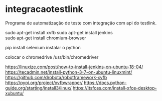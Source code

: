 # integracaotestlink
Programa de automatização de teste com integração com api do testlink.

sudo apt-get install xvfb
sudo apt-get install jenkins   
sudo apt-get install chromium-browser


pip install selenium
instalar o python 

colocar o chromedrive /usr/bin/chromedriver

https://linuxize.com/post/how-to-install-jenkins-on-ubuntu-18-04/
https://tecadmin.net/install-python-3-7-on-ubuntu-linuxmint/
https://github.com/drobota/robotframework-xvfb
https://pypi.org/project/xvfbwrapper/
https://docs.python-guide.org/starting/install3/linux/
https://itsfoss.com/install-xfce-desktop-xubuntu/
